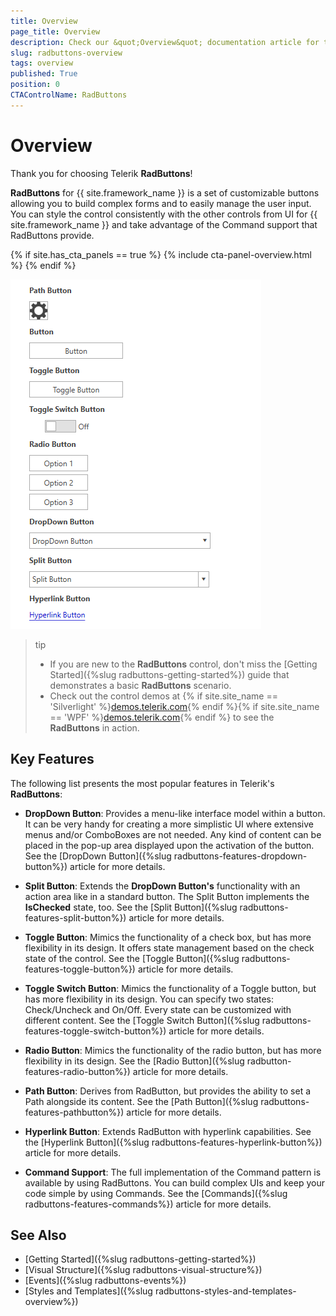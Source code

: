 ```yaml
---
title: Overview
page_title: Overview
description: Check our &quot;Overview&quot; documentation article for the RadButtons {{ site.framework_name }} control.
slug: radbuttons-overview
tags: overview
published: True
position: 0
CTAControlName: RadButtons
---
```


# Overview

Thank you for choosing Telerik __RadButtons__!

__RadButtons__ for {{ site.framework_name }} is a set of customizable buttons allowing you to build complex forms and to easily manage the user input.  You can style the control consistently with the other controls from UI for {{ site.framework_name }} and take advantage of the Command support that RadButtons provide.

{% if site.has_cta_panels == true %}
{% include cta-panel-overview.html %}
{% endif %}

![](images/ButtonsOverview_02.png)

>tip
>* If you are new to the __RadButtons__ control, don't miss the [Getting Started]({%slug radbuttons-getting-started%}) guide that demonstrates a basic __RadButtons__ scenario.
>* Check out the control demos at {% if site.site_name == 'Silverlight' %}[demos.telerik.com](https://demos.telerik.com/silverlight/#Buttons/FirstLook){% endif %}{% if site.site_name == 'WPF' %}[demos.telerik.com](https://demos.telerik.com/wpf/){% endif %} to see the __RadButtons__ in action.

## Key Features

The following list presents the most popular features in Telerik's __RadButtons__:

* __DropDown Button__: Provides a menu-like interface model within a button. It can be very handy for creating a more simplistic UI where extensive menus and/or ComboBoxes are not needed. Any kind of content can be placed in the pop-up area displayed upon the activation of the button. See the [DropDown Button]({%slug radbuttons-features-dropdown-button%}) article for more details.

* __Split Button__: Extends the __DropDown Button's__ functionality with an action area like in a standard button. The Split Button implements the __IsChecked__ state, too. See the [Split Button]({%slug radbuttons-features-split-button%}) article for more details.

* __Toggle Button__: Mimics the functionality of a check box, but has more flexibility in its design. It offers state management based on the check state of the control. See the [Toggle Button]({%slug radbuttons-features-toggle-button%}) article for more details.

* __Toggle Switch Button__: Mimics the functionality of a Toggle button, but has more flexibility in its design. You can specify two states: Check/Uncheck and On/Off. Every state can be customized with different content. See the [Toggle Switch Button]({%slug radbuttons-features-toggle-switch-button%}) article for more details.

* __Radio Button__: Mimics the functionality of the radio button, but has more flexibility in its design. See the [Radio Button]({%slug radbutton-features-radio-button%}) article for more details.

* __Path Button__: Derives from RadButton, but provides the ability to set a Path alongside its content. See the [Path Button]({%slug radbuttons-features-pathbutton%}) article for more details.

* __Hyperlink Button__: Extends RadButton with hyperlink capabilities. See the [Hyperlink Button]({%slug radbuttons-features-hyperlink-button%}) article for more details.

* __Command Support__: The full implementation of the Command pattern is available by using RadButtons. You can build complex UIs and keep your code simple by using Commands. See the [Commands]({%slug radbuttons-features-commands%}) article for more details.

## See Also
 * [Getting Started]({%slug radbuttons-getting-started%})
 * [Visual Structure]({%slug radbuttons-visual-structure%})
 * [Events]({%slug radbuttons-events%})
 * [Styles and Templates]({%slug radbuttons-styles-and-templates-overview%})